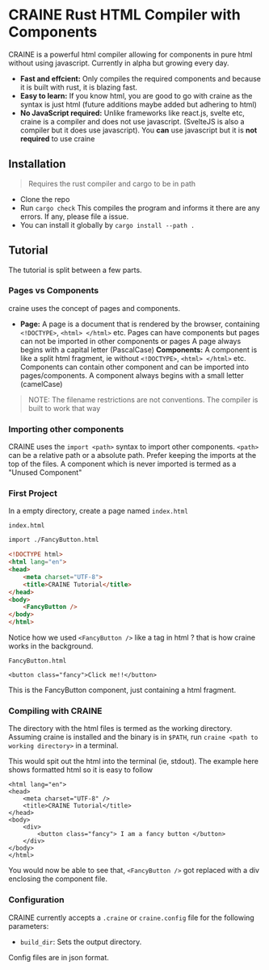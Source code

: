 # CRAINE Rust HTML Compiler with Components

CRAINE is a powerful html compiler allowing for components in pure html without using javascript. Currently in alpha but growing every day. 

- **Fast and effcient:** Only compiles the required components and because it is built with rust, it is blazing fast.
- **Easy to learn:** If you know html, you are good to go with craine as the syntax is just html (future additions maybe added but adhering to html)
- **No JavaScript required:** Unlike frameworks like react.js, svelte etc, craine is a compiler and does not use javascript. (SvelteJS is also a compiler but it does use javascript).
You **can** use javascript but it is **not required** to use craine

## Installation
> Requires the rust compiler and cargo to be in path

- Clone the repo
- Run `cargo check` This compiles the program and informs it there are any errors. If any, please file a issue.
- You can install it globally by `cargo install --path .`

## Tutorial

The tutorial is split between a few parts.

### Pages vs Components
craine uses the concept of pages and components.

- **Page:** A page is a document that is rendered by the browser, containing `<!DOCTYPE>`, `<html> </html>` etc. Pages can have components but pages can not be imported in other components or pages
A page always begins with a capital letter (PascalCase)
**Components:** A component is like a split html fragment, ie without `<!DOCTYPE>`, `<html> </html>` etc. Components can contain other component and can be imported into pages/components.
A component always begins with a small letter (camelCase)

> NOTE: The filename restrictions are not conventions. The compiler is built to work that way

### Importing other components
CRAINE uses the `import <path>` syntax to import other components. `<path>` can be a relative path or a absolute path. Prefer keeping the imports at the top of the files. A component which is never imported is termed as a "Unused Component"

### First Project

In a empty directory, create a page named `index.html`

`index.html`

```html
import ./FancyButton.html

<!DOCTYPE html>
<html lang="en">
<head>
    <meta charset="UTF-8">
    <title>CRAINE Tutorial</title>
</head>
<body>
    <FancyButton />
</body>
</html>
```

Notice how we used `<FancyButton />` like a tag in html ? that is how craine works in the background.

`FancyButton.html`

```
<button class="fancy">Click me!!</button>
```

This is the FancyButton component, just containing a html fragment.

### Compiling with CRAINE

The directory with the html files is termed as the working directory. Assuming craine is installed and the binary is in `$PATH`, run `craine <path to working directory>` in a terminal.

This would spit out the html into the terminal (ie, stdout). The example here shows formatted html so it is easy to follow

```
<html lang="en">
<head>
    <meta charset="UTF-8" />
    <title>CRAINE Tutorial</title>
</head>
<body>
    <div>
        <button class="fancy"> I am a fancy button </button>
    </div>
</body>
</html>
```

You would now be able to see that, `<FancyButton />` got replaced with a div enclosing the component file.

### Configuration

CRAINE currently accepts a `.craine` or `craine.config` file for the following parameters:
- `build_dir`: Sets the output directory.

Config files are in json format.
